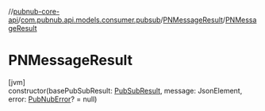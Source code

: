 //[pubnub-core-api](../../../index.md)/[com.pubnub.api.models.consumer.pubsub](../index.md)/[PNMessageResult](index.md)/[PNMessageResult](-p-n-message-result.md)

# PNMessageResult

[jvm]\
constructor(basePubSubResult: [PubSubResult](../-pub-sub-result/index.md), message: JsonElement, error: [PubNubError](../../com.pubnub.api/-pub-nub-error/index.md)? = null)
